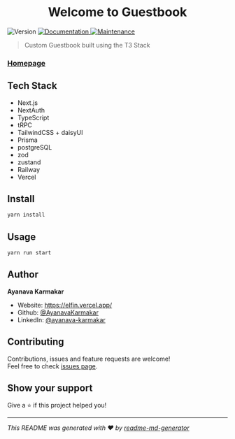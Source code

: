 <h1 align="center">Welcome to Guestbook</h1>
<p>
  <img alt="Version" src="https://img.shields.io/badge/version-0.1.0-blue.svg?cacheSeconds=2592000" />
  <a href="https://ayanavakarmakar.github.io/Guestbook/" target="_blank">
    <img alt="Documentation" src="https://img.shields.io/badge/documentation-yes-brightgreen.svg" />
  </a>
  <a href="https://github.com/AyanavaKarmakar/Guestbook/graphs/commit-activity" target="_blank">
    <img alt="Maintenance" src="https://img.shields.io/badge/Maintained%3F-yes-green.svg" />
  </a>
</p>

> Custom Guestbook built using the T3 Stack

### [Homepage](https://ayanava-karmakar-guestbook.vercel.app/)

## Tech Stack

- Next.js
- NextAuth
- TypeScript
- tRPC
- TailwindCSS + daisyUI
- Prisma
- postgreSQL
- zod
- zustand
- Railway
- Vercel

## Install

```sh
yarn install
```

## Usage

```sh
yarn run start
```

## Author

**Ayanava Karmakar**

* Website: https://elfin.vercel.app/
* Github: [@AyanavaKarmakar](https://github.com/AyanavaKarmakar)
* LinkedIn: [@ayanava-karmakar](https://linkedin.com/in/ayanava-karmakar)

## Contributing

Contributions, issues and feature requests are welcome!<br />Feel free to check [issues page](https://github.com/AyanavaKarmakar/Guestbook/issues). 

## Show your support

Give a ⭐️ if this project helped you!

***
_This README was generated with ❤️ by [readme-md-generator](https://github.com/kefranabg/readme-md-generator)_
